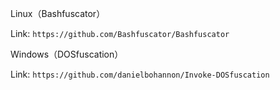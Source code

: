 Linux（Bashfuscator）

Link: `https://github.com/Bashfuscator/Bashfuscator`

Windows（DOSfuscation）

Link: `https://github.com/danielbohannon/Invoke-DOSfuscation`
